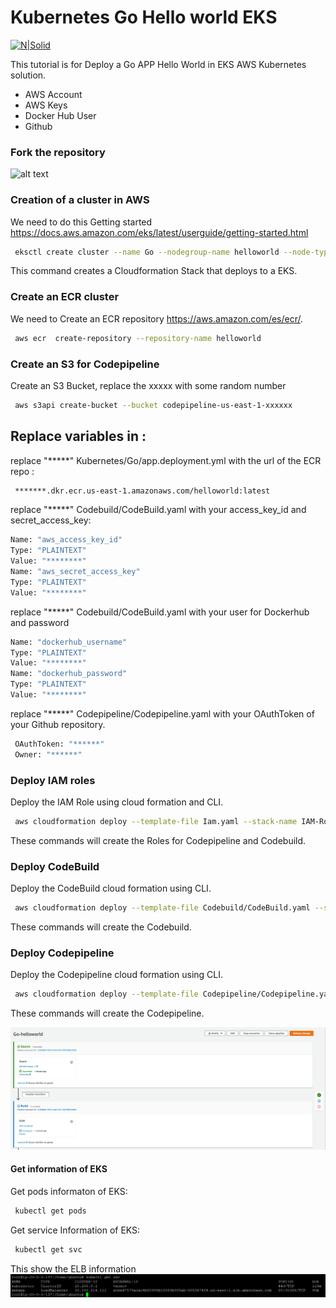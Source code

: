 # Kubernetes Go Hello world EKS

[![N|Solid](https://www.bluematador.com/hs-fs/hubfs/www/Icons/bluematador-aws-EKS.png?width=200&name=bluematador-aws-EKS.png)](https://aws.amazon.com/es/eks/)

This tutorial is for Deploy a Go APP Hello World in EKS AWS Kubernetes solution.
  - AWS Account
  - AWS Keys
  - Docker Hub User
  - Github

### Fork the repository
![alt text](https://docs.github.com/assets/images/help/repository/fork_button.jpg)
### Creation of a cluster in AWS 

We need to do this Getting started https://docs.aws.amazon.com/eks/latest/userguide/getting-started.html

```sh
 eksctl create cluster --name Go --nodegroup-name helloworld --node-type t3.medium --nodes 1 --nodes-min 1 --nodes-max 4 --zones us-east-1a,us-east-1b
```

This command creates a Cloudformation Stack that deploys to a EKS.


### Create an ECR cluster

We need to Create an ECR repository https://aws.amazon.com/es/ecr/.


```sh
 aws ecr  create-repository --repository-name helloworld
```
### Create an S3 for Codepipeline
Create an S3 Bucket, replace the xxxxx with some random number 

```sh
 aws s3api create-bucket --bucket codepipeline-us-east-1-xxxxxx
```
## Replace variables in :
replace "*****" Kubernetes/Go/app.deployment.yml with the url of the ECR repo :
```sh
 *******.dkr.ecr.us-east-1.amazonaws.com/helloworld:latest
```
replace "*****" Codebuild/CodeBuild.yaml with your access_key_id and secret_access_key:
```sh
Name: "aws_access_key_id"
Type: "PLAINTEXT"
Value: "********"
Name: "aws_secret_access_key"
Type: "PLAINTEXT"
Value: "********"
```
replace "*****" Codebuild/CodeBuild.yaml with your user for Dockerhub and password
```sh
Name: "dockerhub_username"
Type: "PLAINTEXT"
Value: "********"
Name: "dockerhub_password"
Type: "PLAINTEXT"
Value: "********"
```
replace "*****" Codepipeline/Codepipeline.yaml with your 
OAuthToken of your Github repository.
```sh
 OAuthToken: "******"
 Owner: "******"
```
### Deploy IAM roles
Deploy the IAM Role using cloud formation and CLI.

```sh
 aws cloudformation deploy --template-file Iam.yaml --stack-name IAM-Roles --capabilities CAPABILITY_NAMED_IAM
```
These commands will create the Roles for Codepipeline and Codebuild.
### Deploy CodeBuild 
Deploy the CodeBuild cloud formation using CLI.

```sh
 aws cloudformation deploy --template-file Codebuild/CodeBuild.yaml --stack-name IAM-Roles --capabilities CAPABILITY_NAMED_IAM
```
These commands will create the Codebuild.

### Deploy Codepipeline
Deploy the Codepipeline cloud formation using CLI.

```sh
 aws cloudformation deploy --template-file Codepipeline/Codepipeline.yaml --stack-name IAM-Roles --capabilities CAPABILITY_NAMED_IAM
```
These commands will create the Codepipeline.

![alt text](https://github.com/danf22/EKS-Go-helloworld/blob/master/Codepipeline.PNG)

#### Get information of EKS
Get pods informaton of  EKS:
```sh
 kubectl get pods
```
Get service Information of EKS:
```sh
 kubectl get svc
```
This show the ELB information
![alt text](https://github.com/danf22/EKS-Go-helloworld/blob/master/ELB.PNG)

